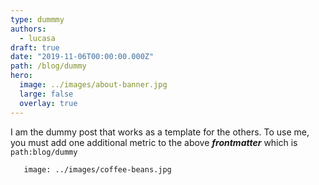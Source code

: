 ```yaml
---
type: dummmy
authors:
  - lucasa
draft: true
date: "2019-11-06T00:00:00.000Z"
path: /blog/dummy
hero:
  image: ../images/about-banner.jpg
  large: false
  overlay: true
---
```


I am the dummy post that works as a template for the others. To use me, you must add one additional metric to the above
_**frontmatter**_ which is `path:blog/dummy`

```
   image: ../images/coffee-beans.jpg
```
